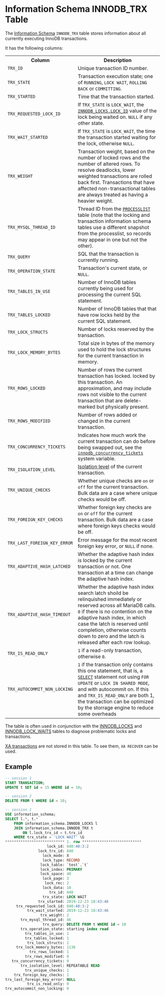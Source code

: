 # Information Schema INNODB_TRX Table

The [Information Schema](/kb/en/information_schema/) `INNODB_TRX` table stores information about all currently executing InnoDB transactions.

It has the following columns:

<table><tbody><tr><th>Column</th><th>Description</th></tr>
<tr><td><code>TRX_ID</code></td><td>Unique transaction ID number.</td></tr>
<tr><td><code>TRX_STATE</code></td><td>Transaction execution state; one of <code>RUNNING</code>, <code>LOCK WAIT</code>, <code>ROLLING BACK</code> or <code>COMMITTING</code>.</td></tr>
<tr><td><code>TRX_STARTED</code></td><td>Time that the transaction started.</td></tr>
<tr><td><code>TRX_REQUESTED_LOCK_ID</code></td><td>If <code>TRX_STATE</code> is <code>LOCK_WAIT</code>, the <code><a href="/kb/en/information-schema-innodb_locks-table/">INNODB_LOCKS.LOCK_ID</a></code> value of the lock being waited on. <code>NULL</code> if any other state.</td></tr>
<tr><td><code>TRX_WAIT_STARTED</code></td><td>If <code>TRX_STATE</code> is <code>LOCK_WAIT</code>, the time the transaction started waiting for the lock, otherwise <code>NULL</code>.</td></tr>
<tr><td><code>TRX_WEIGHT</code></td><td>Transaction weight, based on the number of locked rows and the number of altered rows. To resolve deadlocks, lower weighted transactions are rolled back first. Transactions that have affected non-transactional tables are always treated as having a heavier weight.</td></tr>
<tr><td><code>TRX_MYSQL_THREAD_ID</code></td><td>Thread ID from the <code><a href="/kb/en/information-schema-processlist-table/">PROCESSLIST</a></code> table (note that the locking and transaction information schema tables use a different snapshot from the processlist, so records may appear in one but not the other).</td></tr>
<tr><td><code>TRX_QUERY</code></td><td>SQL that the transaction is currently running.</td></tr>
<tr><td><code>TRX_OPERATION_STATE</code></td><td>Transaction's current state, or <code>NULL</code>.</td></tr>
<tr><td><code>TRX_TABLES_IN_USE</code></td><td>Number of InnoDB tables currently being used for processing the current SQL statement.</td></tr>
<tr><td><code>TRX_TABLES_LOCKED</code></td><td>Number of InnoDB tables that that have row locks held by the current SQL statement.</td></tr>
<tr><td><code>TRX_LOCK_STRUCTS</code></td><td>Number of locks reserved by the transaction.</td></tr>
<tr><td><code>TRX_LOCK_MEMORY_BYTES</code></td><td>Total size in bytes of the memory used to hold the lock structures for the current transaction in memory.</td></tr>
<tr><td><code>TRX_ROWS_LOCKED</code></td><td>Number of rows the current transaction has locked. locked by this transaction. An approximation, and may include rows not visible to the current transaction that are delete-marked but physically present.</td></tr>
<tr><td><code>TRX_ROWS_MODIFIED</code></td><td>Number of rows added or changed in the current transaction.</td></tr>
<tr><td><code>TRX_CONCURRENCY_TICKETS</code></td><td>Indicates how much work the current transaction can do before being swapped out, see the <code><a href="/kb/en/xtradbinnodb-server-system-variables/#innodb_concurrency_tickets">innodb_concurrency_tickets</a></code> system variable.</td></tr>
<tr><td><code>TRX_ISOLATION_LEVEL</code></td><td><a href="/kb/en/set-transaction/#isolation-levels">Isolation level</a> of the current transaction.</td></tr>
<tr><td><code>TRX_UNIQUE_CHECKS</code></td><td>Whether unique checks are <code>on</code> or <code>off</code> for the current transaction. Bulk data are a case where unique checks would be off.</td></tr>
<tr><td><code>TRX_FOREIGN_KEY_CHECKS</code></td><td>Whether foreign key checks are <code>on</code> or <code>off</code> for the current transaction. Bulk data are a case where foreign keys checks would be off.</td></tr>
<tr><td><code>TRX_LAST_FOREIGN_KEY_ERROR</code></td><td>Error message for the most recent foreign key error, or <code>NULL</code> if none.</td></tr>
<tr><td><code>TRX_ADAPTIVE_HASH_LATCHED</code></td><td>Whether the adaptive hash index is locked by the current transaction or not. One transaction at a time can change the adaptive hash index.</td></tr>
<tr><td><code>TRX_ADAPTIVE_HASH_TIMEOUT</code></td><td>Whether the adaptive hash index search latch shoild be relinquished immediately or reserved across all MariaDB calls. <code>0</code> if there is no contention on the adaptive hash index, in which case the latch is reserved until completion, otherwise counts down to zero and the latch is released after each row lookup.</td></tr>
<tr><td><code>TRX_IS_READ_ONLY</code></td><td><code>1</code> if a read-only transaction, otherwise <code>0</code>.</td></tr>
<tr><td><code>TRX_AUTOCOMMIT_NON_LOCKING</code></td><td><code>1</code> if the transaction only contains this one statement, that is, a <code><a href="/kb/en/select/">SELECT</a></code> statement not using <code>FOR UPDATE</code> or <code>LOCK IN SHARED MODE</code>, and with autocommit on. If this and <code>TRX_IS_READ_ONLY</code> are both 1, the transaction can be optimized by the storrage engine to reduce some overheads</td></tr>
</tbody></table>

The table is often used in conjunction with the [INNODB_LOCKS](/sql-statements-structure/sql-statements/administrative-sql-statements/system-tables/information-schema/information-schema-tables/information-schema-innodb-tables/information-schema-innodb_locks-table/) and [INNODB_LOCK_WAITS](/sql-statements-structure/sql-statements/administrative-sql-statements/system-tables/information-schema/information-schema-tables/information-schema-innodb-tables/information-schema-innodb_lock_waits-table/) tables to diagnose problematic locks and transactions.

[XA transactions](/sql-statements-structure/sql-statements/transactions/xa-transactions/) are not stored in this table. To see them, `XA RECOVER` can be used.

## Example

```sql
-- session 1
START TRANSACTION;
UPDATE t SET id = 15 WHERE id = 10;

-- session 2
DELETE FROM t WHERE id = 10;

-- session 1
USE information_schema;
SELECT l.*, t.*
    FROM information_schema.INNODB_LOCKS l
    JOIN information_schema.INNODB_TRX t
        ON l.lock_trx_id = t.trx_id
    WHERE trx_state = 'LOCK WAIT' \G
*************************** 1. row ***************************
                   lock_id: 840:40:3:2
               lock_trx_id: 840
                 lock_mode: X
                 lock_type: RECORD
                lock_table: `test`.`t`
                lock_index: PRIMARY
                lock_space: 40
                 lock_page: 3
                  lock_rec: 2
                 lock_data: 10
                    trx_id: 840
                 trx_state: LOCK WAIT
               trx_started: 2019-12-23 18:43:46
     trx_requested_lock_id: 840:40:3:2
          trx_wait_started: 2019-12-23 18:43:46
                trx_weight: 2
       trx_mysql_thread_id: 46
                 trx_query: DELETE FROM t WHERE id = 10
       trx_operation_state: starting index read
         trx_tables_in_use: 1
         trx_tables_locked: 1
          trx_lock_structs: 2
     trx_lock_memory_bytes: 1136
           trx_rows_locked: 1
         trx_rows_modified: 0
   trx_concurrency_tickets: 0
       trx_isolation_level: REPEATABLE READ
         trx_unique_checks: 1
    trx_foreign_key_checks: 1
trx_last_foreign_key_error: NULL
          trx_is_read_only: 0
trx_autocommit_non_locking: 0
```